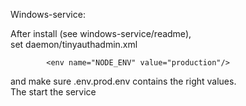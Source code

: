 Windows-service: 

After install (see windows-service/readme),  
set daemon/tinyauthadmin.xml  

        	<env name="NODE_ENV" value="production"/>

and make sure .env.prod.env contains the right values.  
The start the service